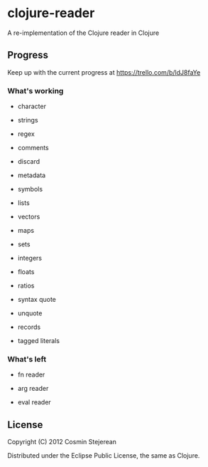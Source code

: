 # clojure-reader

A re-implementation of the Clojure reader in Clojure

## Progress

Keep up with the current progress at https://trello.com/b/ldJ8faYe

### What's working

- character
- strings
- regex

- comments
- discard

- metadata
- symbols

- lists
- vectors
- maps
- sets

- integers
- floats
- ratios

- syntax quote
- unquote

- records
- tagged literals

### What's left

- fn reader
- arg reader

- eval reader

## License

Copyright (C) 2012 Cosmin Stejerean

Distributed under the Eclipse Public License, the same as Clojure.
